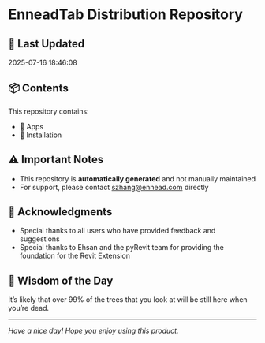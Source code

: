 # EnneadTab Distribution Repository

## 📅 Last Updated
2025-07-16 18:46:08



## 📦 Contents
This repository contains:
- 📂 Apps
- 📂 Installation

## ⚠️ Important Notes
- This repository is **automatically generated** and not manually maintained
- For support, please contact szhang@ennead.com directly

## 🙏 Acknowledgments
- Special thanks to all users who have provided feedback and suggestions
- Special thanks to Ehsan and the pyRevit team for providing the foundation for the Revit Extension

## 💭 Wisdom of the Day
It’s likely that over 99% of the trees that you look at will be still here when you’re dead.

---
*Have a nice day! Hope you enjoy using this product.*

